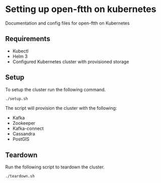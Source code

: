 # Setting up open-ftth on kubernetes

Documentation and config files for open-ftth on Kubernetes

## Requirements

* Kubectl
* Helm 3
* Configured Kubernetes cluster with provisioned storage

## Setup

To setup the cluster run the following command.

``` sh
./setup.sh
```

The script will provision the cluster with the following:

* Kafka
* Zookeeper
* Kafka-connect
* Cassandra
* PostGIS

## Teardown

Run the following script to teardown the cluster.

``` sh
./teardown.sh
```
